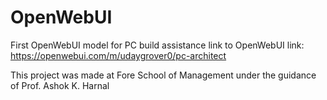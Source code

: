 # OpenWebUI
First OpenWebUI model for PC build assistance 
link to OpenWebUI link: https://openwebui.com/m/udaygrover0/pc-architect

This project was made at Fore School of Management under the guidance of Prof. Ashok K. Harnal
